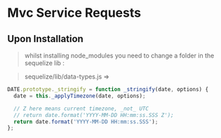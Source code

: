 # **Mvc Service Requests**

## **Upon  Installation**

> whilst installing node_modules you need to change a folder in the sequelize lib :

> sequelize/lib/data-types.js => 

```javascript
DATE.prototype._stringify = function _stringify(date, options) {
  date = this._applyTimezone(date, options);

  // Z here means current timezone, _not_ UTC
  // return date.format('YYYY-MM-DD HH:mm:ss.SSS Z');
  return date.format('YYYY-MM-DD HH:mm:ss.SSS');
};
```